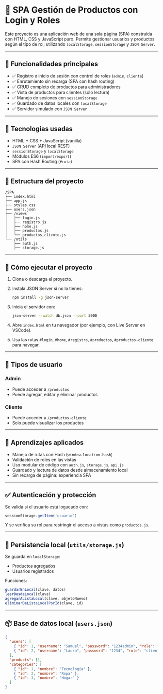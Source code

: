 
# 🛒 SPA Gestión de Productos con Login y Roles

Este proyecto es una aplicación web de una sola página (SPA) construida con HTML, CSS y JavaScript puro. Permite gestionar usuarios y productos según el tipo de rol, utilizando `localStorage`, `sessionStorage` y `JSON Server`.

---

## 📌 Funcionalidades principales

- ✅ Registro e inicio de sesión con control de roles (`admin`, `cliente`)
- ✅ Enrutamiento sin recarga (SPA con hash routing)
- ✅ CRUD completo de productos para administradores
- ✅ Vista de productos para clientes (solo lectura)
- ✅ Manejo de sesiones con `sessionStorage`
- ✅ Guardado de datos locales con `localStorage`
- ✅ Servidor simulado con `JSON Server`

---

## 🧰 Tecnologías usadas

- HTML + CSS + JavaScript (vanilla)
- `JSON Server` (API local REST)
- `sessionStorage` y `localStorage`
- Módulos ES6 (`import/export`)
- SPA con Hash Routing (`#ruta`)

---

## 📁 Estructura del proyecto

```
/SPA
├── index.html
├── app.js
├── styles.css
├── users.json
├── /views
│   ├── login.js
│   ├── registro.js
│   ├── home.js
│   ├── productos.js
│   └── productos_cliente.js
└── /utils
    ├── auth.js
    ├── storage.js
```

---

## 🚀 Cómo ejecutar el proyecto

1. Clona o descarga el proyecto.
2. Instala JSON Server si no lo tienes:

   ```bash
   npm install -g json-server
   ```

3. Inicia el servidor con:

   ```bash
   json-server --watch db.json --port 3000
   ```

4. Abre `index.html` en tu navegador (por ejemplo, con Live Server en VSCode).
5. Usa las rutas `#login`, `#home`, `#registro`, `#productos`, `#productos-cliente` para navegar.

---

## 👤 Tipos de usuario

### Admin
- Puede acceder a `/productos`
- Puede agregar, editar y eliminar productos

### Cliente
- Puede acceder a `/productos-cliente`
- Solo puede visualizar los productos

---

## 🧠 Aprendizajes aplicados

- Manejo de rutas con Hash (`window.location.hash`)
- Validación de roles en las vistas
- Uso modular de código con `auth.js`, `storage.js`, `api.js`
- Guardado y lectura de datos desde almacenamiento local
- Sin recarga de página: experiencia SPA

---

## ✅ Autenticación y protección

Se valida si el usuario está logueado con:

```js
sessionStorage.getItem('usuario')
```

Y se verifica su rol para restringir el acceso a vistas como `productos.js`.

---

## 💾 Persistencia local (`utils/storage.js`)

Se guarda en `localStorage`:
- Productos agregados
- Usuarios registrados

Funciones:
```js
guardarEnLocal(clave, datos)
leerDesdeLocal(clave)
agregarAListaLocal(clave, objetoNuevo)
eliminarDeListaLocalPorId(clave, id)
```

---

## 📦 Base de datos local (`users.json`)

```json
{
  "users": [
    { "id": 1, "username": "Samuel", "password": "1234admin", "role": "admin" },
    { "id": 2, "username": "Laura", "password": "1234", "role": "cliente" }
  ],
  "products": [],
  "categories": [
    { "id": 1, "nombre": "Tecnología" },
    { "id": 2, "nombre": "Ropa" },
    { "id": 3, "nombre": "Hogar" }
  ]
}
```

